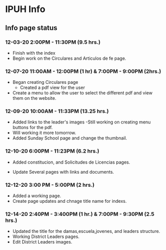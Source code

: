 # IPUH Info

## Info page status

### 12-03-20 2:00PM - 11:30PM (9.5 hrs.)

- Finish with the index
- Begin work on the Circulares and Articulos de fe page.

### 12-07-20 11:00AM - 12:00PM (1 hr) &  7:00PM - 9:00PM (2hrs.)

- Began creating Circulares page
  - Created a pdf view for the user
- Create a menu to allow the user to select the different pdf and view them on the website.

### 12-09-20 10:00AM - 11:33PM (13.25 hrs.)

- Added links to the leader's images
 -Still working on creating menu buttons for the pdf.
- Will working it more tomorrow.
- Added Sunday School page and change the thumbnail.

### 12-10-20 6:00PM - 11:23PM (6.2 hrs.)

- Added constitucion, and  Solicitudes de Licencias pages.

- Update Several pages with links and documents.

### 12-12-20 3:00 PM - 5:00PM (2 hrs.)

- Added a working page.
- Create page updates and chnage title name for indexs.

### 12-14-20 2:40PM - 3:400PM (1 hr.) & 7:00PM - 9:30PM (2.5 hrs.)

- Updated the title for the damas,escuela,jovenes, and leaders structure.
- Working District Leaders pages.
- Edit District Leaders images.
